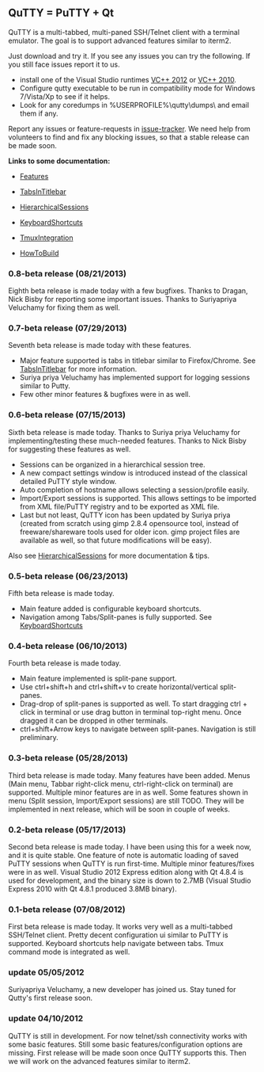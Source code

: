 ## QuTTY = PuTTY + Qt ##

QuTTY is a multi-tabbed, multi-paned SSH/Telnet client with a terminal emulator. The goal is to support advanced features similar to iterm2.

Just download and try it. If you see any issues you can try the following. If you still face issues report it to us.
  * install one of the Visual Studio runtimes [VC++ 2012](http://www.microsoft.com/en-us/download/details.aspx?id=30679) or [VC++ 2010](http://www.microsoft.com/en-us/download/details.aspx?id=5555).
  * Configure qutty executable to be run in compatibility mode for Windows 7/Vista/Xp to see if it helps.
  * Look for any coredumps in %USERPROFILE%\qutty\dumps\ and email them if any.

Report any issues or feature-requests in [issue-tracker](http://code.google.com/p/qutty/issues/list). We need help from volunteers to find and fix any blocking issues, so that a stable release can be made soon.

**Links to some documentation:**

  * [Features](Features.md)

  * [TabsInTitlebar](TabsInTitlebar.md)

  * [HierarchicalSessions](HierarchicalSessions.md)

  * [KeyboardShortcuts](KeyboardShortcuts.md)

  * [TmuxIntegration](TmuxIntegration.md)

  * [HowToBuild](HowToBuild.md)

### 0.8-beta release (08/21/2013) ###
Eighth beta release is made today with a few bugfixes.
Thanks to Dragan, Nick Bisby for reporting some important issues.
Thanks to Suriyapriya Veluchamy for fixing them as well.

### 0.7-beta release (07/29/2013) ###
Seventh beta release is made today with these features.
  * Major feature supported is tabs in titlebar similar to Firefox/Chrome. See [TabsInTitlebar](TabsInTitlebar.md) for more information.
  * Suriya priya Veluchamy has implemented support for logging sessions similar to Putty.
  * Few other minor features & bugfixes were in as well.

### 0.6-beta release (07/15/2013) ###
Sixth beta release is made today. Thanks to Suriya priya Veluchamy for implementing/testing these much-needed features. Thanks to Nick Bisby for suggesting these features as well.
  * Sessions can be organized in a hierarchical session tree.
  * A new compact settings window is introduced instead of the classical detailed PuTTY style window.
  * Auto completion of hostname allows selecting a session/profile easily.
  * Import/Export sessions is supported. This allows settings to be imported from XML file/PuTTY registry and to be exported as XML file.
  * Last but not least, QuTTY icon has been updated by Suriya priya (created from scratch using gimp 2.8.4 opensource tool, instead of freeware/shareware tools used for older icon. gimp project files are available as well, so that future modifications will be easy).

Also see [HierarchicalSessions](HierarchicalSessions.md) for more documentation & tips.

### 0.5-beta release (06/23/2013) ###
Fifth beta release is made today.
  * Main feature added is configurable keyboard shortcuts.
  * Navigation among Tabs/Split-panes is fully supported. See [KeyboardShortcuts](KeyboardShortcuts.md)

### 0.4-beta release (06/10/2013) ###
Fourth beta release is made today.
  * Main feature implemented is split-pane support.
  * Use ctrl+shift+h and ctrl+shift+v to create horizontal/vertical split-panes.
  * Drag-drop of split-panes is supported as well. To start dragging ctrl + click in terminal or use drag button in terminal top-right menu. Once dragged it can be dropped in other terminals.
  * ctrl+shift+Arrow keys to navigate between split-panes. Navigation is still preliminary.

### 0.3-beta release (05/28/2013) ###
Third beta release is made today. Many features have been added. Menus (Main menu, Tabbar right-click menu, ctrl-right-click on terminal) are supported. Multiple minor features are in as well. Some features shown in menu (Split session, Import/Export sessions) are still TODO. They will be implemented in next release, which will be soon in couple of weeks.

### 0.2-beta release (05/17/2013) ###
Second beta release is made today. I have been using this for a week now, and it is quite stable. One feature of note is automatic loading of saved PuTTY sessions when QuTTY is run first-time. Multiple minor features/fixes were in as well. Visual Studio 2012 Express edition along with Qt 4.8.4 is used for development, and the binary size is down to 2.7MB (Visual Studio Express 2010 with Qt 4.8.1 produced 3.8MB binary).

### 0.1-beta release (07/08/2012) ###
First beta release is made today. It works very well as a multi-tabbed SSH/Telnet client. Pretty decent configuration ui similar to PuTTY is supported. Keyboard shortcuts help navigate between tabs. Tmux command mode is integrated as well.

### update 05/05/2012 ###
Suriyapriya Veluchamy, a new developer has joined us. Stay tuned for Qutty's first release soon.

### update 04/10/2012 ###
QuTTY is still in development. For now telnet/ssh connectivity works with some basic features. Still some basic features/configuration options are missing. First release will be made soon once QuTTY supports this.
Then we will work on the advanced features similar to iterm2.